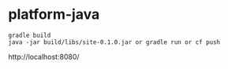 platform-java
======================

```
gradle build
java -jar build/libs/site-0.1.0.jar or gradle run or cf push
```
http://localhost:8080/
